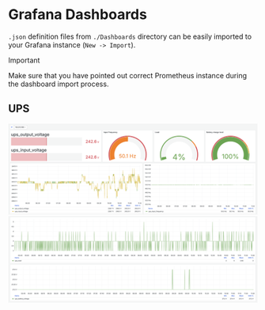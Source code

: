 # Grafana Dashboards

`.json` definition files from `./Dashboards` directory can be easily imported to your Grafana instance (`New -> Import`).

> [!IMPORTANT]
> Make sure that you have pointed out correct Prometheus instance during the dashboard import process.

## UPS

![image](/Grafana/Pictures/UPS_1.png)
![image](/Grafana/Pictures/UPS_2.png)
